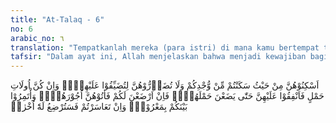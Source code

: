 ```yaml
---
title: "At-Talaq - 6"
no: 6
arabic_no: ٦
translation: "Tempatkanlah mereka (para istri) di mana kamu bertempat tinggal menurut kemampuanmu dan janganlah kamu menyusahkan mereka untuk menyempitkan (hati) mereka. Dan jika mereka (istri-istri yang sudah ditalak) itu sedang hamil, maka berikanlah kepada mereka nafkahnya sampai mereka melahirkan, kemudian jika mereka menyusukan (anak-anak)mu maka berikanlah imbalannya kepada mereka; dan musyawarahkanlah di antara kamu (segala sesuatu) dengan baik; dan jika kamu menemui kesulitan, maka perempuan lain boleh menyusukan (anak itu) untuknya. "
tafsir: "Dalam ayat ini, Allah menjelaskan bahwa menjadi kewajiban bagi suami memberi tempat tinggal yang layak, sesuai dengan kemampuannya kepada istri yang tengah menjalani idah. Jangan sekali-kali ia berbuat yang menyempitkan dan menyusahkan hati sang istri dengan menempatkannya pada tempat yang tidak layak atau membiarkan orang lain tinggal bersamanya, sehingga ia merasa harus meninggalkan tempat itu dan menuntut tempat lain yang disenangi.\n\nJika istri yang di talak ba'in sedang hamil, maka ia wajib diberi nafkah secukupnya sampai melahirkan. Apabila ia melahirkan, maka habislah masa idahnya. Namun demikian, karena ia menyusukan anak-anak dari suami yang menceraikannya, maka ia wajib diberi nafkah oleh sang suami sebesar yang umum berlaku. Sebaiknya seorang ayah dan ibu merundingkan dengan cara yang baik tentang kemaslahatan anak-anaknya, baik mengenai kesehatan, pendidikan, maupun hal lainnya. Di sejumlah negara muslim, hak-hak perempuan yang dicerai telah diatur secara khusus dalam undang-undang.\n\nApabila di antara kedua belah pihak tidak terdapat kata sepakat, maka pihak ayah boleh saja memilih perempuan lain yang dapat menerima dan memahami kemampuannya untuk menyusukan anak-anaknya. Sekalipun demikian, kalau anak itu tidak mau menyusu kepada perempuan lain, tetapi hanya ke ibunya, maka sang bapak wajib memberi nafkah yang sama besarnya seperti nafkah yang diberikan kepada orang lain."
---
```


اَسْكِنُوْهُنَّ مِنْ حَيْثُ سَكَنْتُمْ مِّنْ وُّجْدِكُمْ وَلَا تُضَاۤرُّوْهُنَّ لِتُضَيِّقُوْا عَلَيْهِنَّۗ وَاِنْ كُنَّ اُولَاتِ حَمْلٍ فَاَنْفِقُوْا عَلَيْهِنَّ حَتّٰى يَضَعْنَ حَمْلَهُنَّۚ فَاِنْ اَرْضَعْنَ لَكُمْ فَاٰتُوْهُنَّ اُجُوْرَهُنَّۚ وَأْتَمِرُوْا بَيْنَكُمْ بِمَعْرُوْفٍۚ وَاِنْ تَعَاسَرْتُمْ فَسَتُرْضِعُ لَهٗٓ اُخْرٰىۗ 
